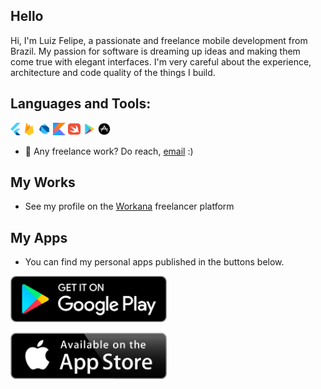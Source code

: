 ## Hello
Hi, I'm Luiz Felipe, a passionate  and freelance mobile development from Brazil. My passion for software is dreaming up ideas and making them come true with elegant interfaces. I'm very careful about the experience, architecture and code quality of the things I build.

## Languages and Tools:
<code><img height="20" src="https://raw.githubusercontent.com/felnanuke2/felnanuke2/main/flutter.svg"></code>
<code><img height="20" src="https://raw.githubusercontent.com/felnanuke2/felnanuke2/main/firebase.svg"></code>
<code><img height="20" src="https://raw.githubusercontent.com/felnanuke2/felnanuke2/main/logo_dart_192px.svg"></code>
<code><img height="20" src="https://raw.githubusercontent.com/felnanuke2/felnanuke2/main/kotlin.svg"></code>
<code><img height="20" src="https://raw.githubusercontent.com/felnanuke2/felnanuke2/main/swift-icon.svg"></code>
<code><img height="20" src="https://raw.githubusercontent.com/felnanuke2/felnanuke2/main/icons8-google-play.svg"></code>
<code><img height="20" src="https://raw.githubusercontent.com/felnanuke2/felnanuke2/main/icons8-apple-app-store.svg"></code>



- 💼 Any freelance work? Do reach, [email](mailto:felnanuke@gmail.com) :)

## My Works
- See my profile on the [Workana](https://www.workana.com/freelancer/a6907819340c5fa04848471e5912435a) freelancer platform

## My Apps
- You can find my personal apps published in the buttons below.




<a href = "https://play.google.com/store/apps/developer?id=Felnanuke2"><img  src="https://raw.githubusercontent.com/felnanuke2/felnanuke2/main/google-2.svg" width="250"/></a>
  
  <a href = "https://apps.apple.com/us/developer/luiz-felipe-alves-lima/id1565193203"><img  src="https://raw.githubusercontent.com/felnanuke2/felnanuke2/main/aivalable-on-the-app-store-2.svg" width="250"/></a>

  
  
 
